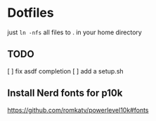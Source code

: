 # Dotfiles

just `ln -nfs` all files to .<file> in your home directory

## TODO

[ ] fix asdf completion
[ ] add a setup.sh

## Install Nerd fonts for p10k

https://github.com/romkatv/powerlevel10k#fonts
